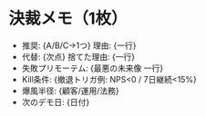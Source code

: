 # 決裁メモ（1枚）
- 推奨: {A/B/C→1つ}  理由: {一行}
- 代替: {次点}  捨てた理由: {一行}
- 失敗プリモーテム: {最悪の未来像 一行}
- Kill条件: {撤退トリガ例: NPS<0 / 7日継続<15%}
- 爆風半径: {顧客/運用/法務}
- 次のデモ日: {日付}
